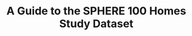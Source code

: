 ---
layout: post
title: "A Guide to the SPHERE 100 Homes Study Dataset"
description: "The SPHERE project has developed a multi-modal sensor platform for health and behavior monitoring in residential environments. So far, the SPHERE platform has been deployed for data collection in approximately 50 homes for duration up to one year. This technical document describes the format and the expected content of the SPHERE dataset (s) under preparation. It includes a list of some data quality problems (both known to exist in the dataset (s) and potential ones), their workarounds, and other information important to people working with the SPHERE data, software, and hardware. This document does not aim to be an exhaustive descriptor of the SPHERE dataset (s); it also does not aim to discuss or validate the potential scientific uses of the SPHERE data."
thumb_image: "2018/guide/thumb.png"
bibtex: elsts2018guide
tags: ['2018']
---